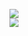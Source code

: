 [![](https://img.shields.io/badge/Made%20With-Github%20Spray-lightgrey.svg?style=for-the-badge&logo=github)](https://github.com/Annihil/github-spray#4324)  
[![](https://i.imgur.com/2DrTn0Z.gif)](https://github.com/Annihil/github-spray)